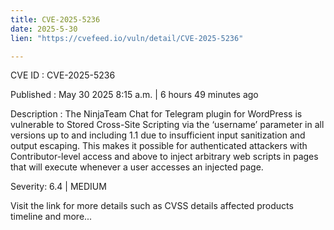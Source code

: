 ```yaml
---
title: CVE-2025-5236
date: 2025-5-30
lien: "https://cvefeed.io/vuln/detail/CVE-2025-5236"

---
```


CVE ID : CVE-2025-5236

Published :  May 30
2025
8:15 a.m. | 6 hours
49 minutes ago

Description : The NinjaTeam Chat for Telegram plugin for WordPress is vulnerable to Stored Cross-Site Scripting via the ‘username’ parameter in all versions up to
and including
1.1 due to insufficient input sanitization and output escaping. This makes it possible for authenticated attackers
with Contributor-level access and above
to inject arbitrary web scripts in pages that will execute whenever a user accesses an injected page.

Severity: 6.4 | MEDIUM

Visit the link for more details
such as CVSS details
affected products
timeline
and more...
